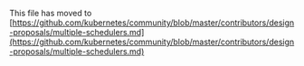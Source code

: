 This file has moved to [https://github.com/kubernetes/community/blob/master/contributors/design-proposals/multiple-schedulers.md](https://github.com/kubernetes/community/blob/master/contributors/design-proposals/multiple-schedulers.md)
